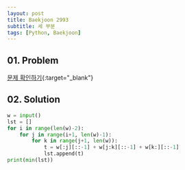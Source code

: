 ```yaml
---
layout: post
title: Baekjoon 2993
subtitle: 세 부분
tags: [Python, Baekjoon]
---
```


## 01. Problem

[문제 확인하기](https://www.acmicpc.net/problem/2993){:target="_blank"}

## 02. Solution

```Python
w = input()
lst = []
for i in range(len(w)-2):
    for j in range(i+1, len(w)-1):
        for k in range(j+1, len(w)):
            t = w[:j][::-1] + w[j:k][::-1] + w[k:][::-1]
            lst.append(t)
print(min(lst))
```
